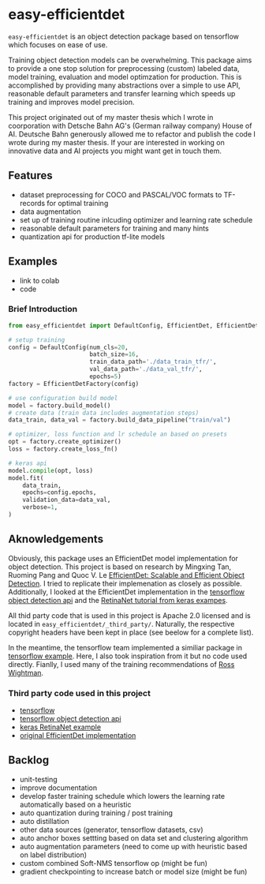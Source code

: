 # easy-efficientdet

`easy-efficientdet` is an object detection package based on tensorflow which focuses on ease of use.

Training object detection models can be overwhelming. This package aims to provide a one stop solution for
preprocessing (custom) labeled data, model training, evaluation and model optimzation for production.
This is accomplished by providing many abstractions over a simple to use API, reasonable default parameters and
transfer learning which speeds up training and improves model precision.

This project originated out of my master thesis which I wrote in coorporation with Detsche Bahn AG's (German railway company) House of AI. Deutsche Bahn generously allowed me to refactor and publish the code I wrote during my master thesis. If your are interested in working on innovative data and AI projects you might want get in touch them.

## Features

- dataset preprocessing for COCO and PASCAL/VOC formats to TF-records for optimal training
- data augmentation
- set up of training routine inlcuding optimizer and learning rate schedule
- reasonable default parameters for training and many hints
- quantization api for production tf-lite models

## Examples

- link to colab
- code

### Brief Introduction

```python
from easy_efficientdet import DefaultConfig, EfficientDet, EfficientDetFactory

# setup training
config = DefaultConfig(num_cls=20, 
                       batch_size=16, 
                       train_data_path='./data_train_tfr/', 
                       val_data_path='./data_val_tfr/', 
                       epochs=5)
factory = EfficientDetFactory(config)

# use configuration build model
model = factory.build_model()
# create data (train data includes augmentation steps)
data_train, data_val = factory.build_data_pipeline("train/val")

# optimizer, loss function and lr schedule an based on presets
opt = factory.create_optimizer()
loss = factory.create_loss_fn()

# keras api
model.compile(opt, loss)
model.fit(
    data_train,
    epochs=config.epochs,
    validation_data=data_val,
    verbose=1,
)
```

## Aknowledgements

Obviously, this package uses an EfficientDet model implementation for object detection. This project is based on research by Mingxing Tan, Ruoming Pang and Quoc V. Le [EfficientDet: Scalable and Efficient Object Detection](https://arxiv.org/abs/1911.09070). I tried to replicate their implemenation as closely as possible. Additionally, I looked at the EfficientDet implementation in the [tensorflow object detection api](https://github.com/tensorflow/models/tree/master/research/object_detection) and the [RetinaNet tutorial from keras exampes](https://keras.io/examples/vision/retinanet/).

All thid party code that is used in this project is Apache 2.0 licensed and is located in `easy_efficientdet/_third_party/`. Naturally, the respective copyright headers have been kept in place (see beelow for a complete list).

In the meantime, the tensorflow team implemented a similiar package in [tensorflow example](https://github.com/tensorflow/examples). Here, I also took inspiration from it but no code used directly. Fianlly, I used many of the training recommendations of [Ross Wightman](https://github.com/rwightman/efficientdet-pytorch).

### Third party code used in this project

- [tensorflow](https://github.com/tensorflow/tensorflow)
- [tensorflow object detection api](https://github.com/tensorflow/models/tree/master/research/object_detection)
- [keras RetinaNet example](https://keras.io/examples/vision/retinanet/)
- [original EfficientDet implementation](https://github.com/google/automl/tree/master/efficientdet)

## Backlog

- unit-testing
- improve documentation
- develop faster training schedule which lowers the learning rate automatically based on a heuristic
- auto quantization during training / post training
- auto distillation
- other data sources (generator, tensorflow datasets, csv)
- auto anchor boxes settting based on data set and clustering algorithm
- auto augmentation parameters (need to come up with heuristic based on label distribution)
- custom combined Soft-NMS tensorflow op (might be fun)
- gradient checkpointing to increase batch or model size (might be fun)
